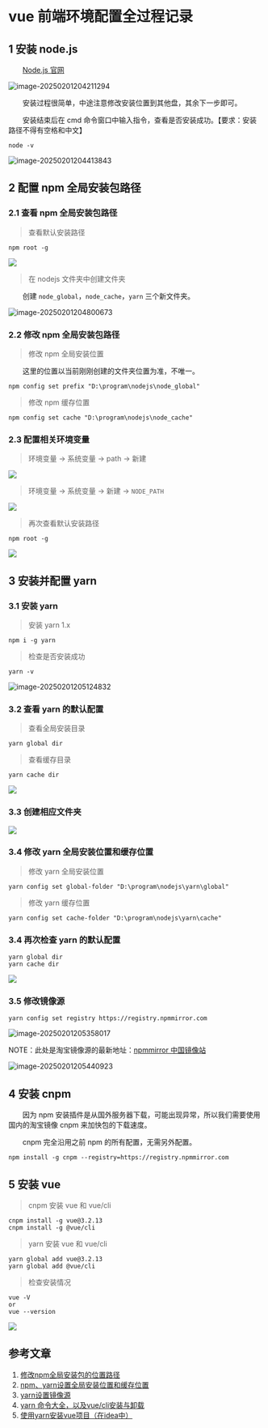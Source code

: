 # vue 前端环境配置全过程记录

## 1 安装 node.js

&emsp;&emsp;[Node.js 官网](https://nodejs.org/en/download)

![image-20250201204211294](./imgs/image-20250201204211294.png)

&emsp;&emsp;安装过程很简单，中途注意修改安装位置到其他盘，其余下一步即可。

&emsp;&emsp;安装结束后在 cmd 命令窗口中输入指令，查看是否安装成功。【要求：安装路径不得有空格和中文】

```
node -v
```

![image-20250201204413843](./imgs/image-20250201204413843.png)

## 2 配置 npm 全局安装包路径

### 2.1 查看 npm 全局安装包路径

> 查看默认安装路径

```
npm root -g
```

![](imgs/3.jpg)

> 在 nodejs 文件夹中创建文件夹

&emsp;&emsp;创建 `node_global`，`node_cache`，`yarn` 三个新文件夹。

![image-20250201204800673](./imgs/image-20250201204800673.png)

### 2.2 修改 npm 全局安装包路径

> 修改 npm 全局安装位置

&emsp;&emsp;这里的位置以当前刚刚创建的文件夹位置为准，不唯一。

```
npm config set prefix "D:\program\nodejs\node_global"
```

> 修改 npm 缓存位置

```
npm config set cache "D:\program\nodejs\node_cache"
```

### 2.3 配置相关环境变量

> 环境变量 → 系统变量 → path → 新建

![](imgs/5.jpg)

> 环境变量 → 系统变量 → 新建 → `NODE_PATH`

![](imgs/6.jpg)

> 再次查看默认安装路径

```
npm root -g
```

![](imgs/7.jpg)

## 3 安装并配置 yarn

### 3.1 安装 yarn

> 安装 yarn 1.x

```
npm i -g yarn
```

> 检查是否安装成功

```
yarn -v
```

![image-20250201205124832](./imgs/image-20250201205124832.png)

### 3.2 查看 yarn 的默认配置

> 查看全局安装目录

```
yarn global dir
```

> 查看缓存目录

```
yarn cache dir
```

![](imgs/9.jpg)

### 3.3 创建相应文件夹

![](imgs/10.jpg)

### 3.4 修改 yarn 全局安装位置和缓存位置

> 修改 yarn 全局安装位置

```
yarn config set global-folder "D:\program\nodejs\yarn\global"
```

> 修改 yarn 缓存位置

```
yarn config set cache-folder "D:\program\nodejs\yarn\cache"
```

### 3.4 再次检查 yarn 的默认配置

```
yarn global dir
yarn cache dir
```

![](imgs/11.jpg)

### 3.5 修改镜像源

```
yarn config set registry https://registry.npmmirror.com
```

![image-20250201205358017](./imgs/image-20250201205358017.png)

NOTE：此处是淘宝镜像源的最新地址：[npmmirror 中国镜像站](https://npmmirror.com/)

![image-20250201205440923](./imgs/image-20250201205440923.png)

## 4 安装 cnpm

&emsp;&emsp;因为 npm 安装插件是从国外服务器下载，可能出现异常，所以我们需要使用国内的淘宝镜像 cnpm 来加快包的下载速度。

&emsp;&emsp;cnpm 完全沿用之前 npm 的所有配置，无需另外配置。

```
npm install -g cnpm --registry=https://registry.npmmirror.com
```

## 5 安装 vue 

> cnpm 安装 vue 和 vue/cli

```
cnpm install -g vue@3.2.13
cnpm install -g @vue/cli
```

> yarn 安装 vue 和 vue/cli

```
yarn global add vue@3.2.13
yarn global add @vue/cli
```

> 检查安装情况

```
vue -V
or
vue --version
```

![](imgs/14.jpg)

## 参考文章

1. [修改npm全局安装包的位置路径](https://blog.csdn.net/bealei/article/details/115658300)
2. [npm、yarn设置全局安装位置和缓存位置](https://www.jianshu.com/p/30ba1da2bde1)
3. [yarn设置镜像源](https://blog.csdn.net/zhudingfengshen/article/details/121512841)
4. [yarn 命令大全，以及vue/cli安装与卸载](https://blog.csdn.net/jw19950424/article/details/108280351)
5. [使用yarn安装vue项目（在idea中）](https://blog.csdn.net/wwppp987/article/details/106784422)